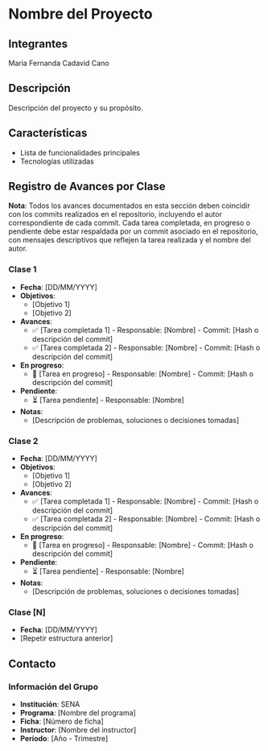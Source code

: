 # Nombre del Proyecto

## Integrantes
Maria Fernanda Cadavid Cano

## Descripción
Descripción del proyecto y su propósito.

## Características
- Lista de funcionalidades principales
- Tecnologías utilizadas

## Registro de Avances por Clase
**Nota**: Todos los avances documentados en esta sección deben coincidir con los commits realizados en el repositorio, incluyendo el autor correspondiente de cada commit. Cada tarea completada, en progreso o pendiente debe estar respaldada por un commit asociado en el repositorio, con mensajes descriptivos que reflejen la tarea realizada y el nombre del autor.

### Clase 1
- **Fecha**: [DD/MM/YYYY]
- **Objetivos**:
  - [Objetivo 1]
  - [Objetivo 2]
- **Avances**:
  - ✅ [Tarea completada 1] - Responsable: [Nombre] - Commit: [Hash o descripción del commit]
  - ✅ [Tarea completada 2] - Responsable: [Nombre] - Commit: [Hash o descripción del commit]
- **En progreso**:
  - 🔄 [Tarea en progreso] - Responsable: [Nombre] - Commit: [Hash o descripción del commit]
- **Pendiente**:
  - ⏳ [Tarea pendiente] - Responsable: [Nombre]
- **Notas**:
  - [Descripción de problemas, soluciones o decisiones tomadas]

### Clase 2
- **Fecha**: [DD/MM/YYYY]
- **Objetivos**:
  - [Objetivo 1]
  - [Objetivo 2]
- **Avances**:
  - ✅ [Tarea completada 1] - Responsable: [Nombre] - Commit: [Hash o descripción del commit]
  - ✅ [Tarea completada 2] - Responsable: [Nombre] - Commit: [Hash o descripción del commit]
- **En progreso**:
  - 🔄 [Tarea en progreso] - Responsable: [Nombre] - Commit: [Hash o descripción del commit]
- **Pendiente**:
  - ⏳ [Tarea pendiente] - Responsable: [Nombre]
- **Notas**:
  - [Descripción de problemas, soluciones o decisiones tomadas]

### Clase [N]
- **Fecha**: [DD/MM/YYYY]
- [Repetir estructura anterior]

## Contacto
### Información del Grupo
- **Institución**: SENA
- **Programa**: [Nombre del programa]
- **Ficha**: [Número de ficha]
- **Instructor**: [Nombre del instructor]
- **Período**: [Año - Trimestre]